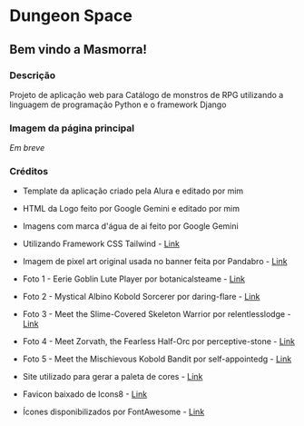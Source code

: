 # Dungeon Space

## Bem vindo a Masmorra!

### Descrição

Projeto de aplicação web para Catálogo de monstros de RPG utilizando a linguagem de programação Python e o framework Django

### Imagem da página principal

*Em breve*

### Créditos

- Template da aplicação criado pela Alura e editado por mim

- HTML da Logo feito por Google Gemini e editado por mim

- Imagens com marca d'água de ai feito por Google Gemini

- Utilizando Framework CSS Tailwind - [Link](https://tailwindcss.com/) 

- Imagem de pixel art original usada no banner feita por Pandabro - [Link](https://us.idyllic.app/gen/pixel-art-dungeon-background-383794)

- Foto 1 - Eerie Goblin Lute Player por botanicalsteame - [Link](https://us.idyllic.app/gen/goblin-laud-player-135746)

- Foto 2 - Mystical Albino Kobold Sorcerer por daring-flare - [Link](https://us.idyllic.app/gen/albino-kobold-sorcerer-270790)

- Foto 3 - Meet the Slime-Covered Skeleton Warrior por relentlesslodge - [Link](https://us.idyllic.app/gen/slimy-barbarian-108874)

- Foto 4 - Meet Zorvath, the Fearless Half-Orc por perceptive-stone - [Link](https://us.idyllic.app/gen/half-orc-dnd-character-222949)

- Foto 5 - Meet the Mischievous Kobold Bandit por self-appointedg - [Link](https://us.idyllic.app/gen/kobold-bandit-96744)

- Site utilizado para gerar a paleta de cores - [Link](https://material-foundation.github.io/material-theme-builder/)

- Favicon baixado de Icons8 - [Link](https://icons8.com.br/icons)

- Ícones disponibilizados por FontAwesome - [Link](https://fontawesome.com/)
